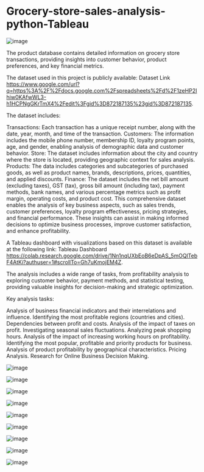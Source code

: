 # Grocery-store-sales-analysis-python-Tableau

![image](https://github.com/user-attachments/assets/c7a0c501-6077-4367-b5cb-bd30e0b07958)

The product database contains detailed information on grocery store transactions, providing insights into customer behavior, product preferences, and key financial metrics.

The dataset used in this project is publicly available: Dataset Link https://www.google.com/url?q=https%3A%2F%2Fdocs.google.com%2Fspreadsheets%2Fd%2F1zeHP2Ihiw0KAfwWL3-h1HCPNgGKrTmX4%2Fedit%3Fgid%3D872187135%23gid%3D872187135.

The dataset includes:

Transactions: Each transaction has a unique receipt number, along with the date, year, month, and time of the transaction.
Customers: The information includes the mobile phone number, membership ID, loyalty program points, age, and gender, enabling analysis of demographic data and customer behavior.
Store: The dataset includes information about the city and country where the store is located, providing geographic context for sales analysis.
Products: The data includes categories and subcategories of purchased goods, as well as product names, brands, descriptions, prices, quantities, and applied discounts.
Finance: The dataset includes the net bill amount (excluding taxes), GST (tax), gross bill amount (including tax), payment methods, bank names, and various percentage metrics such as profit margin, operating costs, and product cost.
This comprehensive dataset enables the analysis of key business aspects, such as sales trends, customer preferences, loyalty program effectiveness, pricing strategies, and financial performance. These insights can assist in making informed decisions to optimize business processes, improve customer satisfaction, and enhance profitability.

A Tableau dashboard with visualizations based on this dataset is available at the following link: Tableau Dashboard https://colab.research.google.com/drive/1Nn1nqUXbEoB6eDpAS_5mOQlTebF4AtKi?authuser=1#scrollTo=Gh7uKmojEM4Z.

The analysis includes a wide range of tasks, from profitability analysis to exploring customer behavior, payment methods, and statistical testing, providing valuable insights for decision-making and strategic optimization.

Key analysis tasks:

Analysis of business financial indicators and their interrelations and influence.
Identifying the most profitable regions (countries and cities).
Dependencies between profit and costs.
Analysis of the impact of taxes on profit.
Investigating seasonal sales fluctuations.
Analyzing peak shopping hours.
Analysis of the impact of increasing working hours on profitability.
Identifying the most popular, profitable and priority products for business.
Analysis of product profitability by geographical characteristics.
Pricing Analysis.
Research for Online Business Decision Making.




![image](https://github.com/user-attachments/assets/14f1c793-8c6a-4e2e-bacb-b40f59d1eaff)

![image](https://github.com/user-attachments/assets/e918d80e-17ea-4254-a362-d383c287bfe8)

![image](https://github.com/user-attachments/assets/efed7b7f-3775-4136-9c3c-de2912a4660f)

![image](https://github.com/user-attachments/assets/91f4b1a7-3387-4ac6-8038-8bf2c5651857)

![image](https://github.com/user-attachments/assets/dee05086-f3ec-414f-8c68-54840e244fae)

![image](https://github.com/user-attachments/assets/2b6991bf-ff51-403c-bdeb-f431589b972e)

![image](https://github.com/user-attachments/assets/906c3130-398b-4c95-9bae-a809d8194ebc)

![image](https://github.com/user-attachments/assets/32f3381b-afc5-4e37-9e3c-16561f5a269b)

![image](https://github.com/user-attachments/assets/24838dde-5d39-4253-b76e-c8b316e8b15b)








